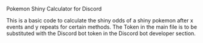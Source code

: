 Pokemon Shiny Calculator for Discord

This is a basic code to calculate the shiny odds of a shiny pokemon after x events and y repeats for certain methods.
The Token in the main file is to be substituted with the Discord bot token in the Discord bot developer section.
